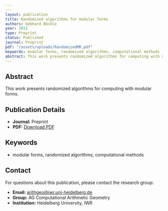 ```yaml
---
---
layout: publication
title: Randomized algorithms for modular forms
authors: Gebhard Böckle
year: 2012
type: Preprint
status: Published
journal: Preprint
pdf: "/assets/uploads/RandomizedMR.pdf"
keywords: modular forms, randomized algorithms, computational methods
abstract: This work presents randomized algorithms for computing with modular forms.
---
```



## Abstract

This work presents randomized algorithms for computing with modular forms.

## Publication Details

- **Journal:** Preprint
- **PDF:** [Download PDF](/assets/uploads/RandomizedMR.pdf)

## Keywords

- modular forms, randomized algorithms, computational methods


## Contact

For questions about this publication, please contact the research group:
- **Email:** arithgeo@iwr.uni-heidelberg.de
- **Group:** AG Computational Arithmetic Geometry
- **Institution:** Heidelberg University, IWR